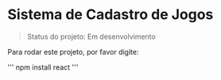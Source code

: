 <h1>Sistema de Cadastro de Jogos</h1>

> Status do projeto: Em desenvolvimento

Para rodar este projeto, por favor digite:

'''
npm install react
'''
